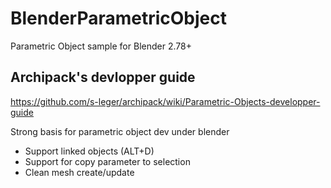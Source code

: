 # BlenderParametricObject
Parametric Object sample for Blender 2.78+

## Archipack's devlopper guide
https://github.com/s-leger/archipack/wiki/Parametric-Objects-developper-guide


Strong basis for parametric object dev under blender

- Support linked objects (ALT+D)
- Support for copy parameter to selection
- Clean mesh create/update
